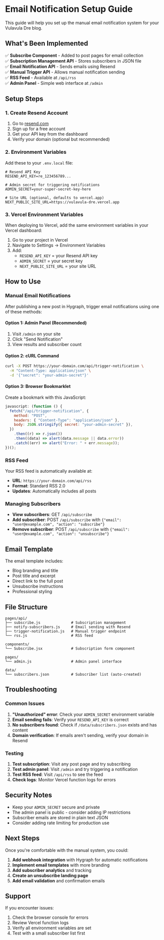 # Email Notification Setup Guide

This guide will help you set up the manual email notification system for your Vulavula Dre blog.

## What's Been Implemented

✅ **Subscribe Component** - Added to post pages for email collection  
✅ **Subscription Management API** - Stores subscribers in JSON file  
✅ **Email Notification API** - Sends emails using Resend  
✅ **Manual Trigger API** - Allows manual notification sending  
✅ **RSS Feed** - Available at `/api/rss`  
✅ **Admin Panel** - Simple web interface at `/admin`

## Setup Steps

### 1. Create Resend Account

1. Go to [resend.com](https://resend.com)
2. Sign up for a free account
3. Get your API key from the dashboard
4. Verify your domain (optional but recommended)

### 2. Environment Variables

Add these to your `.env.local` file:

```env
# Resend API Key
RESEND_API_KEY=re_123456789...

# Admin secret for triggering notifications
ADMIN_SECRET=your-super-secret-key-here

# Site URL (optional, defaults to vercel.app)
NEXT_PUBLIC_SITE_URL=https://vulavula-dre.vercel.app
```

### 3. Vercel Environment Variables

When deploying to Vercel, add the same environment variables in your Vercel dashboard:

1. Go to your project in Vercel
2. Navigate to Settings → Environment Variables
3. Add:
   - `RESEND_API_KEY` = your Resend API key
   - `ADMIN_SECRET` = your secret key
   - `NEXT_PUBLIC_SITE_URL` = your site URL

## How to Use

### Manual Email Notifications

After publishing a new post in Hygraph, trigger email notifications using one of these methods:

#### Option 1: Admin Panel (Recommended)

1. Visit `/admin` on your site
2. Click "Send Notification"
3. View results and subscriber count

#### Option 2: cURL Command

```bash
curl -X POST https://your-domain.com/api/trigger-notification \
  -H "Content-Type: application/json" \
  -d '{"secret": "your-admin-secret"}'
```

#### Option 3: Browser Bookmarklet

Create a bookmark with this JavaScript:

```javascript
javascript: (function () {
  fetch("/api/trigger-notification", {
    method: "POST",
    headers: { "Content-Type": "application/json" },
    body: JSON.stringify({ secret: "your-admin-secret" }),
  })
    .then((r) => r.json())
    .then((data) => alert(data.message || data.error))
    .catch((err) => alert("Error: " + err.message));
})();
```

### RSS Feed

Your RSS feed is automatically available at:

- **URL**: `https://your-domain.com/api/rss`
- **Format**: Standard RSS 2.0
- **Updates**: Automatically includes all posts

### Managing Subscribers

- **View subscribers**: GET `/api/subscribe`
- **Add subscriber**: POST `/api/subscribe` with `{"email": "user@example.com", "action": "subscribe"}`
- **Remove subscriber**: POST `/api/subscribe` with `{"email": "user@example.com", "action": "unsubscribe"}`

## Email Template

The email template includes:

- Blog branding and title
- Post title and excerpt
- Direct link to the full post
- Unsubscribe instructions
- Professional styling

## File Structure

```
pages/api/
├── subscribe.js              # Subscription management
├── notify-subscribers.js     # Email sending with Resend
├── trigger-notification.js   # Manual trigger endpoint
└── rss.js                    # RSS feed

components/
└── Subscribe.jsx             # Subscription form component

pages/
└── admin.js                  # Admin panel interface

data/
└── subscribers.json          # Subscriber list (auto-created)
```

## Troubleshooting

### Common Issues

1. **"Unauthorized" error**: Check your `ADMIN_SECRET` environment variable
2. **Email sending fails**: Verify your `RESEND_API_KEY` is correct
3. **No subscribers found**: Check if `/data/subscribers.json` exists and has content
4. **Domain verification**: If emails aren't sending, verify your domain in Resend

### Testing

1. **Test subscription**: Visit any post page and try subscribing
2. **Test admin panel**: Visit `/admin` and try triggering a notification
3. **Test RSS feed**: Visit `/api/rss` to see the feed
4. **Check logs**: Monitor Vercel function logs for errors

## Security Notes

- Keep your `ADMIN_SECRET` secure and private
- The admin panel is public - consider adding IP restrictions
- Subscriber emails are stored in plain text JSON
- Consider adding rate limiting for production use

## Next Steps

Once you're comfortable with the manual system, you could:

1. **Add webhook integration** with Hygraph for automatic notifications
2. **Implement email templates** with more branding
3. **Add subscriber analytics** and tracking
4. **Create an unsubscribe landing page**
5. **Add email validation** and confirmation emails

## Support

If you encounter issues:

1. Check the browser console for errors
2. Review Vercel function logs
3. Verify all environment variables are set
4. Test with a small subscriber list first
